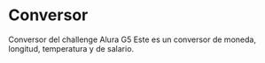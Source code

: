 # Conversor
Conversor del challenge Alura G5
Este es un conversor de moneda, longitud, temperatura y de salario.

